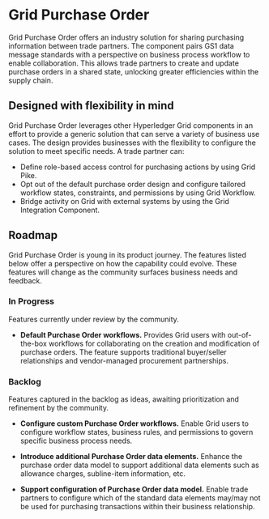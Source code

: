 <!--
  Copyright 2018-2021 Cargill Incorporated
  Licensed under Creative Commons Attribution 4.0 International License
  https://creativecommons.org/licenses/by/4.0/
-->

# Grid Purchase Order

Grid Purchase Order offers an industry solution for sharing purchasing
information between trade partners. The component pairs GS1 data message
standards with a perspective on business process workflow to enable
collaboration. This allows trade partners to create and update purchase orders
in a shared state, unlocking greater efficiencies within the supply chain.

## Designed with flexibility in mind

Grid Purchase Order leverages other Hyperledger Grid components in an effort to
provide a generic solution that can serve a variety of business use cases. The
design provides businesses with the flexibility to configure the solution to
meet specific needs. A trade partner can:
- Define role-based access control for purchasing actions by using Grid
  Pike.
- Opt out of the default purchase order design and configure tailored workflow
  states, constraints, and permissions by using Grid Workflow.
- Bridge activity on Grid with external systems by using the Grid Integration
  Component.

## Roadmap

Grid Purchase Order is young in its product journey. The features listed below
offer a perspective on how the capability could evolve. These features will
change as the community surfaces business needs and feedback.

### In Progress

Features currently under review by the community.

- **Default Purchase Order workflows.** Provides Grid users with out-of-the-box
  workflows for collaborating on the creation and modification of purchase
  orders. The feature supports traditional buyer/seller relationships and
  vendor-managed procurement partnerships.

### Backlog

Features captured in the backlog as ideas, awaiting prioritization and
refinement by the community.

- **Configure custom Purchase Order workflows.** Enable Grid users to configure
  workflow states, business rules, and permissions to govern specific business
  process needs.

- **Introduce additional Purchase Order data elements.** Enhance the purchase
  order data model to support additional data elements such as allowance
  charges, subline-item information, etc.

- **Support configuration of Purchase Order data model.** Enable trade partners
  to configure which of the standard data elements may/may not be used for
  purchasing transactions within their business relationship.
